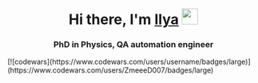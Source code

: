 <h1 align="center">Hi there, I'm <a href="https://www.researchgate.net/profile/I-Samoilov" target="_blank">Ilya</a> 
<img src="https://github.com/blackcater/blackcater/raw/main/images/Hi.gif" height="32"/></h1>
<h3 align="center">PhD in Physics, QA automation engineer </h3>
[![codewars](https://www.codewars.com/users/username/badges/large)](https://www.codewars.com/users/ZmeeeD007/badges/large)
